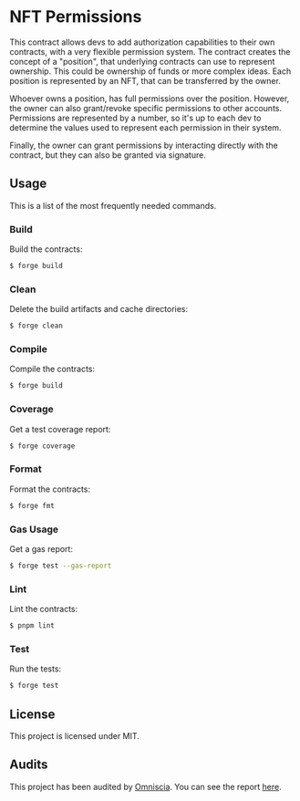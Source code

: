 # NFT Permissions

This contract allows devs to add authorization capabilities to their own contracts, with a very flexible permission system. The contract creates the
concept of a "position", that underlying contracts can use to represent ownership. This could be ownership of funds or more complex ideas. Each
position is represented by an NFT, that can be transferred by the owner.

Whoever owns a position, has full permissions over the position. However, the owner can also grant/revoke specific permissions to other accounts.
Permissions are represented by a number, so it's up to each dev to determine the values used to represent each permission in their system.

Finally, the owner can grant permissions by interacting directly with the contract, but they can also be granted via signature.

## Usage

This is a list of the most frequently needed commands.

### Build

Build the contracts:

```sh
$ forge build
```

### Clean

Delete the build artifacts and cache directories:

```sh
$ forge clean
```

### Compile

Compile the contracts:

```sh
$ forge build
```

### Coverage

Get a test coverage report:

```sh
$ forge coverage
```

### Format

Format the contracts:

```sh
$ forge fmt
```

### Gas Usage

Get a gas report:

```sh
$ forge test --gas-report
```

### Lint

Lint the contracts:

```sh
$ pnpm lint
```

### Test

Run the tests:

```sh
$ forge test
```

## License

This project is licensed under MIT.

## Audits

This project has been audited by [Omniscia](https://twitter.com/Omniscia_sec). You can see the report
[here](https://omniscia.io/reports/mean-finance-nft-permission-system-65536361239be600181362f3/).
